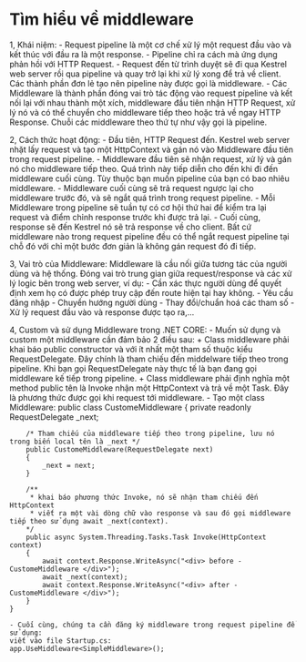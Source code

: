 # Tìm hiểu về middleware

1, Khái niệm:
    - Request pipeline là một cơ chế xử lý một request đầu vào và kết thúc với đầu ra là một response.
    - Pipeline chỉ ra cách mà ứng dụng phản hồi với HTTP Request.
    - Request đến từ trình duyệt sẽ đi qua Kestrel web server rồi qua pipeline và quay trở lại khi xử lý xong để trả về client. Các thành phần đơn lẻ tạo nên pipeline này được gọi là middleware.
    - Các Middleware là thành phần đóng vai trò tác động vào request pipeline và kết nối lại với nhau thành một xích, middleware đầu tiên nhận HTTP Request, xử lý nó và có thể chuyển cho middleware tiếp theo hoặc trả về ngay HTTP Response. Chuỗi các middleware theo thứ tự như vậy gọi là pipeline.

2, Cách thức hoạt động:
    - Đầu tiên, HTTP Request đến. Kestrel web server nhặt lấy request và tạo một HttpContext và gán nó vào Middleware đầu tiên trong request pipeline.
    - Middleware đầu tiên sẽ nhận request, xử lý và gán nó cho middleware tiếp theo. Quá trình này tiếp diễn cho đến khi đi đến middleware cuối cùng. Tùy thuộc bạn muốn pipeline của bạn có bao nhiêu middleware.
    - Middleware cuối cùng sẽ trả request ngược lại cho middleware trước đó, và sẽ ngắt quá trình trong request pipeline.
    - Mỗi Middleware trong pipeline sẽ tuần tự có cơ hội thứ hai để kiểm tra lại request và điểm chỉnh response trước khi được trả lại.
    - Cuối cùng, response sẽ đến Kestrel nó sẽ trả response về cho client. Bất cứ middleware nào trong request pipeline đều có thể ngắt request pipeline tại chỗ đó với chỉ một bước đơn giản là không gán request đó đi tiếp.

3, Vai trò của Middleware:
    Middleware là cầu nối giữa tương tác của người dùng và hệ thống. Đóng vai trò trung gian giữa request/response và các xử lý logic bên trong web server, ví dụ:
        - Cần xác thực người dùng để quyết định xem họ có được phép truy cập đến route hiện tại hay không.
        - Yêu cầu đăng nhập
        - Chuyển hướng người dùng
        - Thay đổi/chuẩn hoá các tham số
        - Xử lý request đầu vào và response được tạo ra,...

4, Custom và sử dụng Middleware trong .NET CORE:
    - Muốn sử dụng và custom một middleware cần đảm bảo 2 điều sau:
        + Class middleware phải khai báo public constructor và với ít nhất một tham số thuộc kiểu RequestDelegate. Đây chính là tham chiếu đến middelware tiếp theo trong pipeline. Khi bạn gọi RequestDelegate này thực tế là bạn đang gọi middleware kế tiếp trong pipeline.
        + Class middleware phải định nghĩa một method public tên là Invoke nhận một HttpContext và trả về một Task. Đây là phương thức được gọi khi request tới middleware.
    - Tạo một class Middleware:
    public class CustomeMiddleware
    {
        private readonly RequestDelegate _next;
 
        /* Tham chiếu của middleware tiếp theo trong pipeline, lưu nó trong biến local tên là _next */
        public CustomeMiddleware(RequestDelegate next)
        {
            _next = next;
        }

        /**
         * khai báo phương thức Invoke, nó sẽ nhận tham chiếu đến HttpContext
         * viết ra một vài dòng chữ vào response và sau đó gọi middleware tiếp theo sử dụng await _next(context).
        */
        public async System.Threading.Tasks.Task Invoke(HttpContext context)
        {
            await context.Response.WriteAsync("<div> before - CustomeMiddleware </div>");
            await _next(context);
            await context.Response.WriteAsync("<div> after - CustomeMiddleware </div>");
        }
    }

    - Cuối cùng, chúng ta cần đăng ký middleware trong request pipeline để sử dụng:
    viết vào file Startup.cs:
    app.UseMiddleware<SimpleMiddleware>();
